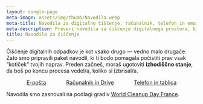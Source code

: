```yaml
---
layout: single-page
meta-image: assets/img/thumb/Navodila.webp
meta-title: Navodila za digitalno čiščenje, računalnik, telefon in email
meta-description: Preveri navodila za čiščenje digitalnega prostora, ki ti bodo pomagala počistiti digitalne odpadke. Ne pozabi pred začetkom preveriti izhodiščnega stanja.
title: Navodila za čiščenje
---
```


Čiščenje digitalnih odpadkov je kot vsako drugo — vedno malo drugače. Zato smo pripravili paket navodil, ki ti bodo pomagala počistiti prav vsak “kotiček” tvojih naprav. Preden začneš, moraš ugotoviti **izhodiščno stanje**, da boš po koncu procesa vedel/a, koliko si izbrisal/a. 

<div style="display:flex; justify-content: space-evenly; flex-wrap: wrap; margin-bottom: 1em">
	<a class="button" href="eposta.html">E-pošta</a>
	<a class="button" href="datoteke.html">Računalnik in Drive</a>
	<a class="button" href="telefon.html">Telefon in tablica</a>
</div>

Navodila smo zasnovali na podlagi gradiv [World Cleanup Day France](https://digital-cleanup-day.fr/).
